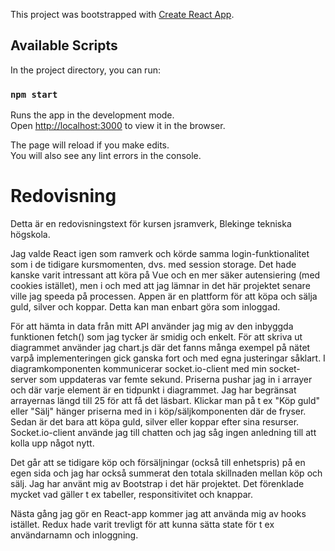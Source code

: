 This project was bootstrapped with [Create React App](https://github.com/facebook/create-react-app).

## Available Scripts

In the project directory, you can run:

### `npm start`

Runs the app in the development mode.<br />
Open [http://localhost:3000](http://localhost:3000) to view it in the browser.

The page will reload if you make edits.<br />
You will also see any lint errors in the console.


# Redovisning

Detta är en redovisningstext för kursen jsramverk, Blekinge tekniska högskola. 

Jag valde React igen som ramverk och körde samma login-funktionalitet som i de tidigare kursmomenten, dvs. med session storage. Det hade kanske varit intressant att köra på Vue och en mer säker autensiering (med cookies istället), men i och med att jag lämnar in det här projektet senare ville jag speeda på processen. Appen är en plattform för att köpa och sälja guld, silver och koppar. Detta kan man enbart göra som inloggad. 

För att hämta in data från mitt API använder jag mig av den inbyggda funktionen fetch() som jag tycker är smidig och enkelt. För att skriva ut diagrammet använder jag chart.js där det fanns många exempel på nätet varpå implementeringen gick ganska fort och med egna justeringar såklart. I diagramkomponenten kommunicerar socket.io-client med min socket-server som uppdateras var femte sekund. Priserna pushar jag in i arrayer och där varje element är en tidpunkt i diagrammet. Jag har begränsat arrayernas längd till 25 för att få det läsbart. Klickar man på t ex "Köp guld" eller "Sälj" hänger priserna med in i köp/säljkomponenten där de fryser. Sedan är det bara att köpa guld, silver eller koppar efter sina resurser. Socket.io-client använde jag till chatten och jag såg ingen anledning till att kolla upp något nytt.

Det går att se tidigare köp och försäljningar (också till enhetspris) på en egen sida och jag har också summerat den totala skillnaden mellan köp och sälj. Jag har använt mig av Bootstrap i det här projektet. Det förenklade mycket vad gäller t ex tabeller, responsitivitet och knappar.

Nästa gång jag gör en React-app kommer jag att använda mig av hooks istället. Redux hade varit trevligt för att kunna sätta state för t ex användarnamn och inloggning. 
